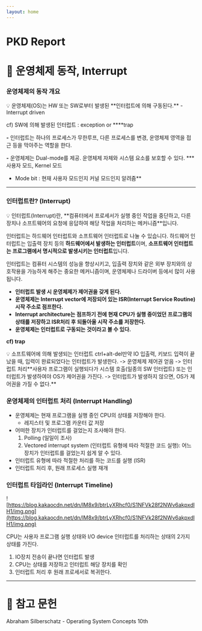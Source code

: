 ```yaml
---
layout: home
---
```


# PKD Report
# 📘 운영체제 동작, Interrupt

### 운영체제의 동작 개요
<aside>
💡 운영체제(OS)는 HW 또는 SW로부터 발생된 **인터럽트에 의해 구동된다.**
 - Interrupt driven

cf) SW에 의해 발생된 인터럽트 : exception or ****trap

**-** 인터럽트는 하나의 프로세스가 무한루프, 다른 프로세스를 변경, 운영체제 영역을 접근 등을 막아주는 역할을 한다.

**-** 운영체제는 Dual-mode를 제공. 운영체제 자체와 시스템 요소를 보호할 수 있다.
   *** 사용자 모드, Kernel 모드
   * Mode bit : 현재 사용자 모드인지 커널 모드인지 알려줌**

</aside>

---

### **인터럽트란? (Interrupt)**

<aside>
💡 인터럽트(Interrupt)란, **컴퓨터에서 프로세서가 실행 중인 작업을 중단하고, 다른 장치나 소프트웨어의 요청에 응답하여 해당 작업을 처리하는 메커니즘**입니다.

인터럽트는 하드웨어 인터럽트와 소프트웨어 인터럽트로 나눌 수 있습니다. 하드웨어 인터럽트는 입출력 장치 등의 **하드웨어에서 발생하는 인터럽트**이며, **소프트웨어 인터럽트는 프로그램에서 명시적으로 발생시키는 인터럽트**입니다.

인터럽트는 컴퓨터 시스템의 성능을 향상시키고, 입출력 장치와 같은 외부 장치와의 상호작용을 가능하게 해주는 중요한 메커니즘이며, 운영체제나 드라이버 등에서 많이 사용됩니다.

</aside>

- **인터럽트 발생 시 운영체제가 제어권을 갖게 된다.**
- **운영체제는 Interrupt vector에 저장되어 있는 ISR(Interrupt Service Routine) 시작 주소로 점프한다.**
- **Interrupt architecture는 점프하기 전에 현재 CPU가 실행 중이었던 프로그램의 상태를 저장하고 ISR처리 후 되돌아올 시작 주소를 저장한다.**
- **운영체제는 인터럽트로 구동되는 것이라고 볼 수 있다.**

**cf) trap**

<aside>
💡 소프트웨어에 의해 발생되는 인터럽트
ctrl+alt-del만약 IO 입출력, 키보드 입력이 끝났을 때, 입력이 완료되었다는 인터럽트가 발생한다.
-> 운영체제 제어권 얻음
-> 인터럽트 처리**사용자 프로그램이 실행되다가 시스템 호출(일종의 SW 인터럽트) 또는 인터럽트가 발생하여야 OS가 제어권을 가진다.
-> 인터럽트가 발생하지 않으면, OS가 제어권을 가질 수 없다.**

</aside>

### 운영체제의 **인터럽트 처리 (Interrupt Handling)**

- 운영체제는 현재 프로그램을 실행 중인 CPU의 상태를 저장해야 한다.
    - 레지스터 및 프로그램 카운터 값 저장
- 어떠한 장치가 인터럽트를 걸었는지 조사해야 한다.
    1. Polling (일일이 조사)
    2. Vectored interrupt system (인터럽트 유형에 따라 적절한 코드 실행): 어느 장치가 인터럽트를 걸었는지 쉽게 알 수 있다.
- 인터럽트 유형에 따라 적절한 처리를 하는 코드를 실행 (ISR)
- 인터럽트 처리 후, 원래 프로세스 실행 재개

### **인터럽트 타임라인 (Interrupt Timeline)**

![https://blog.kakaocdn.net/dn/lM8x9/btrLyXRhcf0/S1NFVk28f2NWv6akpxdlH1/img.png](https://blog.kakaocdn.net/dn/lM8x9/btrLyXRhcf0/S1NFVk28f2NWv6akpxdlH1/img.png)

CPU는 사용자 프로그램 실행 상태와 I/O device 인터럽트를 처리하는 상태의 2가지 상태를 가진다.

1. IO장치 전송이 끝나면 인터럽트 발생
2. CPU는 상태를 저장하고 인터럽트 해당 장치를 확인
3. 인터럽트 처리 후 원래 프로세서로 복귀한다.

---

# 📘 참고 문헌

Abraham Silberschatz - Operating System Concepts 10th